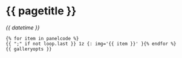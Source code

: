 # {{ pagetitle }}</h1>
_{{ datetime }}_

```panelcode
{% for item in panelcode %}
{{ ";" if not loop.last }} 1z {: img='{{ item }}' }{% endfor %}
{{ galleryopts }}
```
